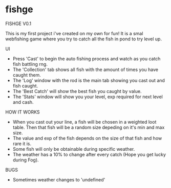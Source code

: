# fishge
FISHGE V0.1

This is my first project i've created on my own for fun! It is a smal webfishing game where you try to catch all the fish in pond to try level up.

UI 
- Press 'Cast' to begin the auto fishing process and watch as you catch fish battling rng.
- The 'Collection' tab shows all fish with the amount of times you have caught them.
- The 'Log' window with the rod is the main tab showing you cast out and fish caught.
- The 'Best Catch' will show the best fish you caught by value.
- The 'Stats' window will show you your level, exp required for next level and cash.

HOW IT WORKS

- When you cast out your line, a fish will be chosen in a weighted loot table. Then that fish will be a random size depeding on it's min and max size.
- The value and exp of the fish depends on the size of that fish and how rare it is.
- Some fish will only be obtainable during specific weather.
- The weather has a 10% to change after every catch (Hope you get lucky during Fog).

BUGS 

- Sometimes weather changes to 'undefined'